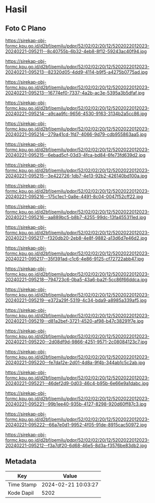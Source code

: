 # Hasil

## Foto C Plano

https://sirekap-obj-formc.kpu.go.id/d2bf/pemilu/pdpr/52/02/02/20/12/5202022012023-20240221-095211--8c40755b-6b32-4eb8-8f12-59243ac40f94.jpg

https://sirekap-obj-formc.kpu.go.id/d2bf/pemilu/pdpr/52/02/02/20/12/5202022012023-20240221-095213--82320d05-4dd9-4114-b9f5-a4275b0775ad.jpg

https://sirekap-obj-formc.kpu.go.id/d2bf/pemilu/pdpr/52/02/02/20/12/5202022012023-20240221-095213--16774ef0-7337-4a2b-ac3e-5395a3b5dfaf.jpg

https://sirekap-obj-formc.kpu.go.id/d2bf/pemilu/pdpr/52/02/02/20/12/5202022012023-20240221-095214--a9caa9fc-9656-4530-9163-3134b2a5cc86.jpg

https://sirekap-obj-formc.kpu.go.id/d2bf/pemilu/pdpr/52/02/02/20/12/5202022012023-20240221-095214--279a41cd-1fd7-4066-9d79-cdb955863aa5.jpg

https://sirekap-obj-formc.kpu.go.id/d2bf/pemilu/pdpr/52/02/02/20/12/5202022012023-20240221-095215--6ebad5cf-03d3-4fca-bd84-6fe73fd639d2.jpg

https://sirekap-obj-formc.kpu.go.id/d2bf/pemilu/pdpr/52/02/02/20/12/5202022012023-20240221-095215--3e422726-1db7-4e13-92b2-426140bd100a.jpg

https://sirekap-obj-formc.kpu.go.id/d2bf/pemilu/pdpr/52/02/02/20/12/5202022012023-20240221-095216--175c1ec1-0a8e-4491-8c04-0047f52cff22.jpg

https://sirekap-obj-formc.kpu.go.id/d2bf/pemilu/pdpr/52/02/02/20/12/5202022012023-20240221-095216--aa889bc5-b8b7-4255-99dc-13fa455311ed.jpg

https://sirekap-obj-formc.kpu.go.id/d2bf/pemilu/pdpr/52/02/02/20/12/5202022012023-20240221-095217--f320db20-2eb8-4e8f-9882-a13d6d7e46d2.jpg

https://sirekap-obj-formc.kpu.go.id/d2bf/pemilu/pdpr/52/02/02/20/12/5202022012023-20240221-095217--35f391ad-c1c6-4e86-9125-cf72722abb47.jpg

https://sirekap-obj-formc.kpu.go.id/d2bf/pemilu/pdpr/52/02/02/20/12/5202022012023-20240221-095218--794723c6-0ba5-43a6-ba2f-5cc86f66ddca.jpg

https://sirekap-obj-formc.kpu.go.id/d2bf/pemilu/pdpr/52/02/02/20/12/5202022012023-20240221-095219--e372a29f-5319-4c34-bda9-a8985a339af5.jpg

https://sirekap-obj-formc.kpu.go.id/d2bf/pemilu/pdpr/52/02/02/20/12/5202022012023-20240221-095219--d81a2bef-3721-4520-af98-b47c38291f7e.jpg

https://sirekap-obj-formc.kpu.go.id/d2bf/pemilu/pdpr/52/02/02/20/12/5202022012023-20240221-095220--2d08df9d-9866-4251-9571-2c08084123c7.jpg

https://sirekap-obj-formc.kpu.go.id/d2bf/pemilu/pdpr/52/02/02/20/12/5202022012023-20240221-095220--fe7da12e-2d01-4d8a-9f4b-344ab1c5c2ab.jpg

https://sirekap-obj-formc.kpu.go.id/d2bf/pemilu/pdpr/52/02/02/20/12/5202022012023-20240221-095221--46def2d9-0d03-46c4-b95b-6e66e9a1dabc.jpg

https://sirekap-obj-formc.kpu.go.id/d2bf/pemilu/pdpr/52/02/02/20/12/5202022012023-20240221-095221--99b1ee40-935b-4127-8298-920d60ff87c3.jpg

https://sirekap-obj-formc.kpu.go.id/d2bf/pemilu/pdpr/52/02/02/20/12/5202022012023-20240221-095222--66a7e0d1-9952-4f05-91de-8915cac50972.jpg

https://sirekap-obj-formc.kpu.go.id/d2bf/pemilu/pdpr/52/02/02/20/12/5202022012023-20240221-095212--f3a7df20-6d68-46e5-8d3a-f3576be83db2.jpg


## Metadata

| Key        | Value               |
| ---------- | ------------------- |
| Time Stamp | 2024-02-21 10:03:27 |
| Kode Dapil | 5202                |



